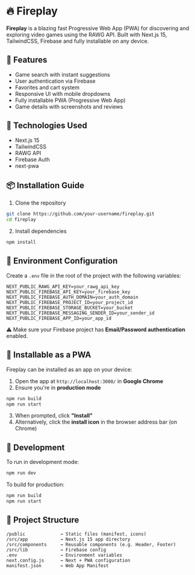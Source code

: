 # 🔥 Fireplay

**Fireplay** is a blazing fast Progressive Web App (PWA) for discovering and exploring video games using the RAWG API. Built with Next.js 15, TailwindCSS, Firebase and fully installable on any device.

## 🚀 Features

* Game search with instant suggestions
* User authentication via Firebase
* Favorites and cart system
* Responsive UI with mobile dropdowns
* Fully installable PWA (Progressive Web App)
* Game details with screenshots and reviews

## 🧩 Technologies Used

* Next.js 15
* TailwindCSS
* RAWG API
* Firebase Auth
* next-pwa

## 📦 Installation Guide

1. Clone the repository

```bash
git clone https://github.com/your-username/fireplay.git
cd fireplay
```

2. Install dependencies

```bash
npm install
```

## 🔐 Environment Configuration

Create a `.env` file in the root of the project with the following variables:

```env
NEXT_PUBLIC_RAWG_API_KEY=your_rawg_api_key
NEXT_PUBLIC_FIREBASE_API_KEY=your_firebase_key
NEXT_PUBLIC_FIREBASE_AUTH_DOMAIN=your_auth_domain
NEXT_PUBLIC_FIREBASE_PROJECT_ID=your_project_id
NEXT_PUBLIC_FIREBASE_STORAGE_BUCKET=your_bucket
NEXT_PUBLIC_FIREBASE_MESSAGING_SENDER_ID=your_sender_id
NEXT_PUBLIC_FIREBASE_APP_ID=your_app_id
```

⚠️ Make sure your Firebase project has **Email/Password authentication** enabled.

## 📲 Installable as a PWA

Fireplay can be installed as an app on your device:

1. Open the app at `http://localhost:3000/` in **Google Chrome**
2. Ensure you're in **production mode**

```bash
npm run build
npm run start
```

3. When prompted, click **"Install"**
4. Alternatively, click the **install icon** in the browser address bar (on Chrome)

## 🧪 Development

To run in development mode:

```bash
npm run dev
```

To build for production:

```bash
npm run build
npm run start
```

## 📁 Project Structure

```
/public             → Static files (manifest, icons)
/src/app            → Next.js 15 app directory
/src/components     → Reusable components (e.g. Header, Footer)
/src/lib            → Firebase config
.env                → Environment variables
next.config.js      → Next + PWA configuration
manifest.json       → Web App Manifest
```

